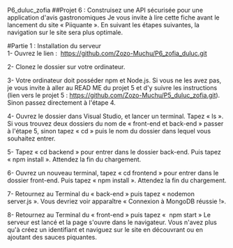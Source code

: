 P6_duluc_zofia
##Projet 6 : Construisez une API sécurisée pour une application d'avis gastronomiques
Je vous invite à lire cette fiche avant le lancement du site « Piiquante ». En suivant les étapes suivantes, la navigation sur le site sera plus optimale.

#Partie 1 : Installation du serveur  
1- Ouvrez le lien :   https://github.com/Zozo-Muchu/P6_zofia_duluc.git  
  
2- Clonez le dossier sur votre ordinateur.  
  
3- Votre ordinateur doit posséder npm et Node.js. Si vous ne les avez pas, je vous invite à aller au READ ME du projet 5 et d'y suivre les instructions (lien vers le projet 5 : https://github.com/Zozo-Muchu/P5_duluc_zofia.git). Sinon passez directement à l'étape 4.  
  
4- Ouvrez le dossier dans Visual Studio, et lancer un terminal. Tapez « ls ». Si vous trouvez deux dossiers du nom de « front-end et back-end » passer à l'étape 5, sinon tapez « cd » puis le nom du dossier dans lequel vous souhaitez entrer.
  
5- Tapez « cd backend » pour entrer dans le dossier back-end. Puis tapez « npm install ». Attendez la fin du chargement.
  
6- Ouvrez un nouveau terminal, tapez « cd frontend » pour entrer dans le dossier front-end. Puis tapez « npm install ». Attendez la fin du chargement.
  
7- Retournez au Terminal du « back-end » puis tapez « nodemon server.js ». Vous devriez voir apparaître « Connexion à MongoDB réussie !».
  
8- Retournez au Terminal du « front-end » puis tapez «  npm start »
Le serveur est lancé et la page s'ouvre dans le navigateur. Vous n'avez plus qu'à créez un identifiant et naviguez sur le site en découvrant ou en ajoutant des sauces piquantes.
